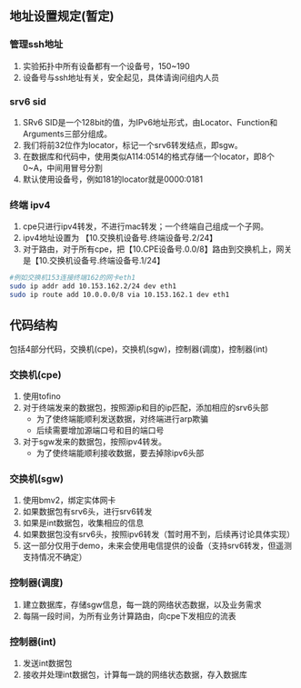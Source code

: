 ## 地址设置规定(暂定)
### 管理ssh地址
1. 实验拓扑中所有设备都有一个设备号，150~190
2. 设备号与ssh地址有关，安全起见，具体请询问组内人员

### srv6 sid
1. SRv6 SID是一个128bit的值，为IPv6地址形式，由Locator、Function和Arguments三部分组成。
1. 我们将前32位作为locator，标记一个srv6转发结点，即sgw。
1. 在数据库和代码中，使用类似A114:0514的格式存储一个locator，即8个0~A，中间用冒号分割
1. 默认使用设备号，例如181的locator就是0000:0181

### 终端 ipv4
1. cpe只进行ipv4转发，不进行mac转发；一个终端自己组成一个子网。
1. ipv4地址设置为 【10.交换机设备号.终端设备号.2/24】
1. 对于路由，对于所有cpe，把【10.CPE设备号.0.0/8】路由到交换机上，网关是【10.交换机设备号.终端设备号.1/24】

```bash
#例如交换机153连接终端162的网卡eth1
sudo ip addr add 10.153.162.2/24 dev eth1
sudo ip route add 10.0.0.0/8 via 10.153.162.1 dev eth1
```

## 代码结构
包括4部分代码，交换机(cpe)，交换机(sgw)，控制器(调度)，控制器(int)

### 交换机(cpe)
1. 使用tofino    
1. 对于终端发来的数据包，按照源ip和目的ip匹配，添加相应的srv6头部
    - 为了使终端能顺利发送数据，对终端进行arp欺骗
    - 后续需要增加源端口号和目的端口号
1. 对于sgw发来的数据包，按照ipv4转发。
    - 为了使终端能顺利接收数据，要去掉除ipv6头部

### 交换机(sgw)
1. 使用bmv2，绑定实体网卡
1. 如果数据包有srv6头，进行srv6转发
1. 如果是int数据包，收集相应的信息
1. 如果数据包没有srv6头，按照ipv6转发（暂时用不到，后续再讨论具体实现）
1. 这一部分仅用于demo，未来会使用电信提供的设备（支持srv6转发，但遥测支持情况不确定）

### 控制器(调度)
1. 建立数据库，存储sgw信息，每一跳的网络状态数据，以及业务需求
1. 每隔一段时间，为所有业务计算路由，向cpe下发相应的流表

### 控制器(int)
1. 发送int数据包
1. 接收并处理int数据包，计算每一跳的网络状态数据，存入数据库

